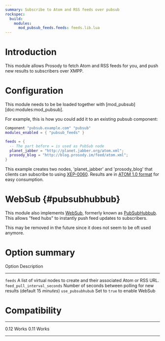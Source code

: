 ```yaml
---
summary: Subscribe to Atom and RSS feeds over pubsub
rockspec:
  build:
    modules:
      mod_pubsub_feeds.feeds: feeds.lib.lua
---
```


# Introduction

This module allows Prosody to fetch Atom and RSS feeds for you, and push
new results to subscribers over XMPP.

# Configuration

This module needs to be be loaded together with
[mod\_pubsub][doc:modules:mod\_pubsub].

For example, this is how you could add it to an existing pubsub
component:

``` lua
Component "pubsub.example.com" "pubsub"
modules_enabled = { "pubsub_feeds" }

feeds = {
  -- The part before = is used as PubSub node
  planet_jabber = "http://planet.jabber.org/atom.xml";
  prosody_blog = "http://blog.prosody.im/feed/atom.xml";
}
```

This example creates two nodes, 'planet\_jabber' and 'prosody\_blog'
that clients can subscribe to using
[XEP-0060](http://xmpp.org/extensions/xep-0060.html). Results are in
[ATOM 1.0 format](http://atomenabled.org/) for easy consumption.

# WebSub {#pubsubhubbub}

This module also implements [WebSub](https://www.w3.org/TR/websub/),
formerly known as
[PubSubHubbub](http://pubsubhubbub.googlecode.com/svn/trunk/pubsubhubbub-core-0.3.html).
This allows "feed hubs" to instantly push feed updates to subscribers.

This may be removed in the future since it does not seem to be oft used
anymore.

# Option summary

  Option                         Description
  ------------------------------ --------------------------------------------------------------------------
  `feeds`                        A list of virtual nodes to create and their associated Atom or RSS URL.
  `feed_pull_interval_seconds`   Number of seconds between polling for new results (default 15 *minutes*)
  `use_pubsubhubub`              Set to `true` to enable WebSub

# Compatibility

  ------ -------
  0.12    Works
  0.11    Works
  ------ -------
